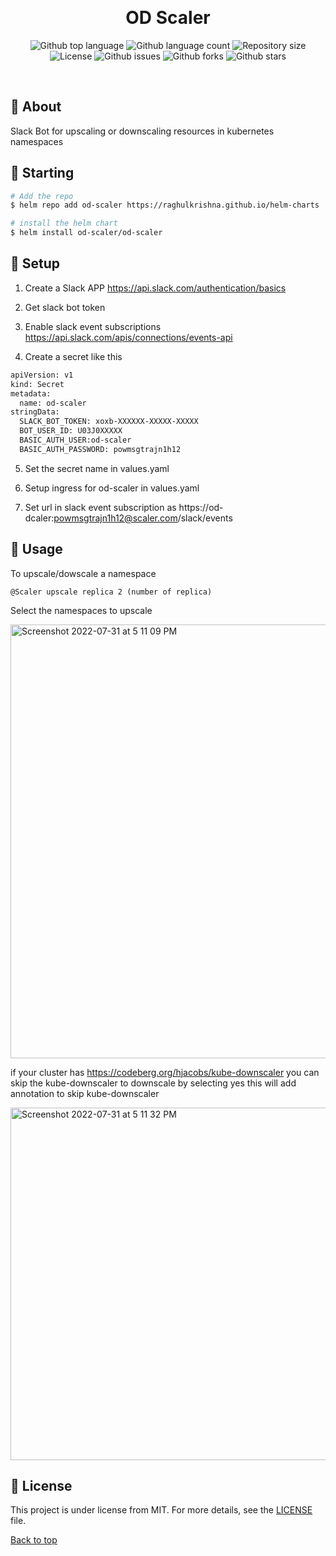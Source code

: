 <div align="center" id="top"> 

  &#xa0;

  <!-- <a href="https://od-scaler.netlify.app">Demo</a> -->
</div>

<h1 align="center">OD Scaler</h1>

<p align="center">

  <img alt="Github top language" src="https://img.shields.io/github/languages/top/raghulkrishna/od-scaler?color=56BEB8">

  <img alt="Github language count" src="https://img.shields.io/github/languages/count/raghulkrishna/od-scaler?color=56BEB8">

  <img alt="Repository size" src="https://img.shields.io/github/repo-size/raghulkrishna/od-scaler?color=56BEB8">

  <img alt="License" src="https://img.shields.io/github/license/raghulkrishna/od-scaler?color=56BEB8">

<img alt="Github issues" src="https://img.shields.io/github/issues/raghulkrishna/od-scaler?color=56BEB8" />

<img alt="Github forks" src="https://img.shields.io/github/forks/raghulkrishna/od-scaler?color=56BEB8" /> 

<img alt="Github stars" src="https://img.shields.io/github/stars/raghulkrishna/od-scaler?color=56BEB8" /> 
</p>

<!-- Status -->

<!-- <h4 align="center"> 
	🚧  od-scaler 🚀 Under construction...  🚧
</h4> 

<hr> -->

<!-- <p align="center">
  <a href="#dart-about">About</a> &#xa0; | &#xa0; 
  <a href="#sparkles-features">Features</a> &#xa0; | &#xa0;
  <a href="#rocket-technologies">Technologies</a> &#xa0; | &#xa0;
  <a href="#white_check_mark-requirements">Requirements</a> &#xa0; | &#xa0;
  <a href="#checkered_flag-starting">Starting</a> &#xa0; | &#xa0;
  <a href="#memo-license">License</a> &#xa0; | &#xa0;
  <a href="https://github.com/raghulkrishna" target="_blank">Author</a>
</p> -->

<br>

## :dart: About ##

Slack Bot for upscaling or downscaling resources in kubernetes namespaces

## :checkered_flag: Starting ##

```bash
# Add the repo
$ helm repo add od-scaler https://raghulkrishna.github.io/helm-charts

# install the helm chart
$ helm install od-scaler/od-scaler

```

## :dart: Setup ##

1. Create a Slack APP https://api.slack.com/authentication/basics

2. Get slack bot token

3. Enable slack event subscriptions https://api.slack.com/apis/connections/events-api

4. Create a secret like this

```bash
apiVersion: v1
kind: Secret
metadata:
  name: od-scaler
stringData:
  SLACK_BOT_TOKEN: xoxb-XXXXXX-XXXXX-XXXXX
  BOT_USER_ID: U03J0XXXXX
  BASIC_AUTH_USER:od-scaler
  BASIC_AUTH_PASSWORD: powmsgtrajn1h12
```

5. Set the secret name in values.yaml

6. Setup ingress for od-scaler in values.yaml

7. Set url in slack event subscription as https://od-dcaler:powmsgtrajn1h12@scaler.com/slack/events

## :dart: Usage ##

To upscale/dowscale  a namespace 

```
@Scaler upscale replica 2 (number of replica)
```

Select the namespaces to upscale

<img width="694" alt="Screenshot 2022-07-31 at 5 11 09 PM" src="https://user-images.githubusercontent.com/62284209/182032915-7628cedd-ce95-4808-8729-e9fca82543cf.png">


if your cluster has https://codeberg.org/hjacobs/kube-downscaler
you can skip the kube-downscaler to downscale by selecting yes this will add annotation to skip kube-downscaler

<img width="564" alt="Screenshot 2022-07-31 at 5 11 32 PM" src="https://user-images.githubusercontent.com/62284209/182032932-39b47864-b629-4c0a-ab40-7e62d6981934.png">


## :memo: License ##

This project is under license from MIT. For more details, see the [LICENSE](LICENSE.md) file.

<a href="#top">Back to top</a>
